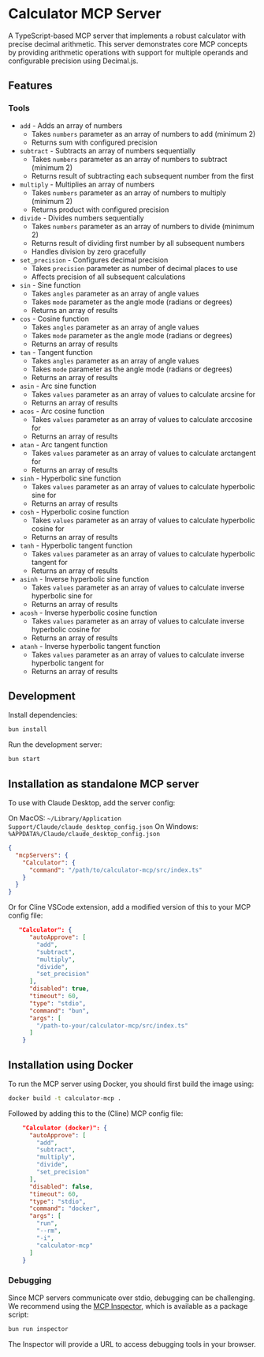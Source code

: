 # Calculator MCP Server

A TypeScript-based MCP server that implements a robust calculator with precise decimal arithmetic. This server demonstrates core MCP concepts by providing arithmetic operations with support for multiple operands and configurable precision using Decimal.js.

## Features

### Tools

- `add` - Adds an array of numbers
  - Takes `numbers` parameter as an array of numbers to add (minimum 2)
  - Returns sum with configured precision
- `subtract` - Subtracts an array of numbers sequentially
  - Takes `numbers` parameter as an array of numbers to subtract (minimum 2)
  - Returns result of subtracting each subsequent number from the first
- `multiply` - Multiplies an array of numbers
  - Takes `numbers` parameter as an array of numbers to multiply (minimum 2)
  - Returns product with configured precision
- `divide` - Divides numbers sequentially
  - Takes `numbers` parameter as an array of numbers to divide (minimum 2)
  - Returns result of dividing first number by all subsequent numbers
  - Handles division by zero gracefully
- `set_precision` - Configures decimal precision
  - Takes `precision` parameter as number of decimal places to use
  - Affects precision of all subsequent calculations
- `sin` - Sine function
  - Takes `angles` parameter as an array of angle values
  - Takes `mode` parameter as the angle mode (radians or degrees)
  - Returns an array of results
- `cos` - Cosine function
  - Takes `angles` parameter as an array of angle values
  - Takes `mode` parameter as the angle mode (radians or degrees)
  - Returns an array of results
- `tan` - Tangent function
  - Takes `angles` parameter as an array of angle values
  - Takes `mode` parameter as the angle mode (radians or degrees)
  - Returns an array of results
- `asin` - Arc sine function
  - Takes `values` parameter as an array of values to calculate arcsine for
  - Returns an array of results
- `acos` - Arc cosine function
  - Takes `values` parameter as an array of values to calculate arccosine for
  - Returns an array of results
- `atan` - Arc tangent function
  - Takes `values` parameter as an array of values to calculate arctangent for
  - Returns an array of results
- `sinh` - Hyperbolic sine function
  - Takes `values` parameter as an array of values to calculate hyperbolic sine for
  - Returns an array of results
- `cosh` - Hyperbolic cosine function
  - Takes `values` parameter as an array of values to calculate hyperbolic cosine for
  - Returns an array of results
- `tanh` - Hyperbolic tangent function
  - Takes `values` parameter as an array of values to calculate hyperbolic tangent for
  - Returns an array of results
- `asinh` - Inverse hyperbolic sine function
  - Takes `values` parameter as an array of values to calculate inverse hyperbolic sine for
  - Returns an array of results
- `acosh` - Inverse hyperbolic cosine function
  - Takes `values` parameter as an array of values to calculate inverse hyperbolic cosine for
  - Returns an array of results
- `atanh` - Inverse hyperbolic tangent function
  - Takes `values` parameter as an array of values to calculate inverse hyperbolic tangent for
  - Returns an array of results

## Development

Install dependencies:

```bash
bun install
```

Run the development server:

```bash
bun start
```

## Installation as standalone MCP server

To use with Claude Desktop, add the server config:

On MacOS: `~/Library/Application Support/Claude/claude_desktop_config.json`
On Windows: `%APPDATA%/Claude/claude_desktop_config.json`

```json
{
  "mcpServers": {
    "Calculator": {
      "command": "/path/to/calculator-mcp/src/index.ts"
    }
  }
}
```

Or for Cline VSCode extension, add a modified version of this to your MCP config file:

```json
   "Calculator": {
      "autoApprove": [
        "add",
        "subtract",
        "multiply",
        "divide",
        "set_precision"
      ],
      "disabled": true,
      "timeout": 60,
      "type": "stdio",
      "command": "bun",
      "args": [
        "/path-to-your/calculator-mcp/src/index.ts"
      ]
    }
```

## Installation using Docker

To run the MCP server using Docker, you should first build the image using:

```bash
docker build -t calculator-mcp .
```

Followed by adding this to the (Cline) MCP config file:

```json
    "Calculator (docker)": {
      "autoApprove": [
        "add",
        "subtract",
        "multiply",
        "divide",
        "set_precision"
      ],
      "disabled": false,
      "timeout": 60,
      "type": "stdio",
      "command": "docker",
      "args": [
        "run",
        "--rm",
        "-i",
        "calculator-mcp"
      ]
    }
```

### Debugging

Since MCP servers communicate over stdio, debugging can be challenging. We recommend using the [MCP Inspector](https://github.com/modelcontextprotocol/inspector), which is available as a package script:

```bash
bun run inspector
```

The Inspector will provide a URL to access debugging tools in your browser.
